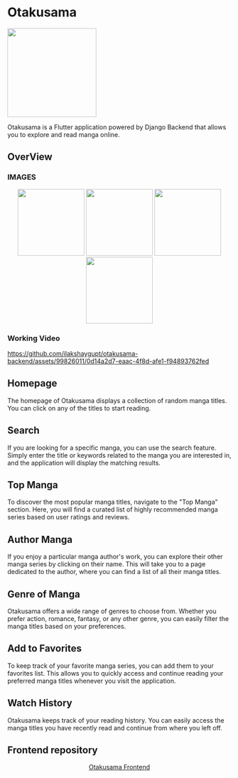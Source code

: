 # Otakusama
<img src = "https://github.com/ilakshaygupt/otakusama-backend/assets/99826011/60276f73-6802-450d-a9dd-5fe6439eee1a" width ="200">

 Otakusama is a Flutter application powered by Django Backend that allows you to explore and read manga online.



## OverView



### IMAGES
<p align="center">
  <img src = "https://github.com/ilakshaygupt/otakusama-backend/assets/99826011/9e97f153-bdfc-46b1-809c-6c6cb87f5601" width = "150">
  <img src = "https://github.com/ilakshaygupt/otakusama-backend/assets/99826011/e13796da-40a2-480a-8e06-7ca2e7579f2b" width = "150">
  <img src="https://github.com/ilakshaygupt/otakusama-backend/assets/99826011/d9eb1a01-84d8-4947-a302-39f48555c9e7" width="150" >
    <img src="https://github.com/ilakshaygupt/otakusama-backend/assets/99826011/a4674d82-f3f4-4c8c-800e-aecc51072da0" width="150" >
    
     
    
</p>

### Working Video


https://github.com/ilakshaygupt/otakusama-backend/assets/99826011/0d14a2d7-eaac-4f8d-afe1-f94893762fed



## Homepage

The homepage of Otakusama displays a collection of random manga titles. You can click on any of the titles to start reading.

## Search

If you are looking for a specific manga, you can use the search feature. Simply enter the title or keywords related to the manga you are interested in, and the application will display the matching results.

## Top Manga

To discover the most popular manga titles, navigate to the "Top Manga" section. Here, you will find a curated list of highly recommended manga series based on user ratings and reviews.

## Author Manga

If you enjoy a particular manga author's work, you can explore their other manga series by clicking on their name. This will take you to a page dedicated to the author, where you can find a list of all their manga titles.

## Genre of Manga

Otakusama offers a wide range of genres to choose from. Whether you prefer action, romance, fantasy, or any other genre, you can easily filter the manga titles based on your preferences.

## Add to Favorites

To keep track of your favorite manga series, you can add them to your favorites list. This allows you to quickly access and continue reading your preferred manga titles whenever you visit the application.

## Watch History

Otakusama keeps track of your reading history. You can easily access the manga titles you have recently read and continue from where you left off.

## Frontend repository 

<div align ="center">
    <a href="https://github.com/ilakshaygupt/otakusama-frontend" alt="Otakusama Frontend">Otakusama Frontend</a>
</div>


